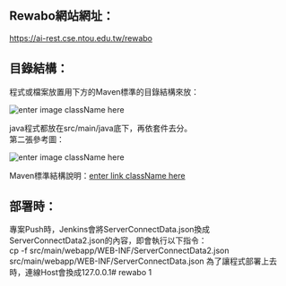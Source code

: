 ## Rewabo網站網址：
https://ai-rest.cse.ntou.edu.tw/rewabo
## 目錄結構：

程式或檔案放置用下方的Maven標準的目錄結構來放：      
    
![enter image className here](https://cloud.google.com/appengine/docs/standard/java/tools/images/maven_layout.png)      
      
java程式都放在src/main/java底下，再依套件去分。    
第二張參考圖：    
    
![enter image className here](http://www.murraywilliams.com/wordpress/wp-content/uploads/2012/04/maven-directory.png)    
    
Maven標準結構說明：[enter link className here](https://maven.apache.org/guides/introduction/introduction-to-the-standard-directory-layout.html)  

## 部署時：

專案Push時，Jenkins會將ServerConnectData.json換成ServerConnectData2.json的內容，即會執行以下指令：  
cp -f src/main/webapp/WEB-INF/ServerConnectData2.json src/main/webapp/WEB-INF/ServerConnectData.json 
為了讓程式部署上去時，連線Host會換成127.0.0.1# rewabo
1
